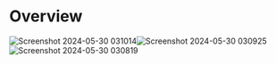 # Overview
![Screenshot 2024-05-30 031014](https://github.com/aiAmPhu/PlantCareApp/assets/126048504/7b8b2c9b-b0df-44d5-ab10-f047ab6b4db8)![Screenshot 2024-05-30 030925](https://github.com/aiAmPhu/PlantCareApp/assets/126048504/38c2c3a9-7ad8-480a-ac01-b0937e21796d)![Screenshot 2024-05-30 030819](https://github.com/aiAmPhu/PlantCareApp/assets/126048504/bcd7cd45-80a8-465d-a3ce-d9aa1d155cd8)

